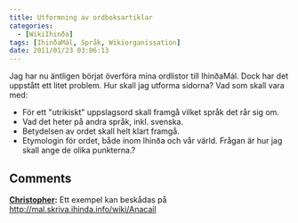```yaml
---
title: Utformning av ordboksartiklar
categories:
  - [WikiIhinða]
tags: [IhinðaMál, Språk, Wikiorganissation]
date: 2011/01/23 03:06:13
---
```

Jag har nu äntligen börjat överföra mina ordlistor till IhinðaMál. Dock har det uppstått ett litet problem. Hur skall jag utforma sidorna? Vad som skall vara med:

  * För ett "utrikiskt" uppslagsord skall framgå vilket språk det rår sig om.
  * Vad det heter på andra språk, inkl. svenska.
  * Betydelsen av ordet skall helt klart framgå.
  * Etymologin för ordet, både inom Ihinða och vår värld.
Frågan är hur jag skall ange de olika punkterna.?

## Comments

**[Christopher](#7 "2011-01-24 03:47:32"):** Ett exempel kan beskådas på http://mal.skriva.ihinda.info/wiki/Anacail
